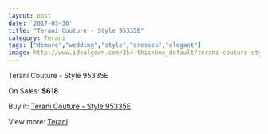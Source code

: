 ```yaml
---
layout: post
date: '2017-03-30'
title: "Terani Couture - Style 95335E"
category: Terani
tags: ["demure","wedding","style","dresses","elegant"]
image: http://www.idealgown.com/354-thickbox_default/terani-couture-style-95335e.jpg
---
```

Terani Couture - Style 95335E

On Sales: **$618**
<a href="https://www.idealgown.com/en/terani/120-terani-couture-style-95335e.html"><amp-img layout="responsive" width="600" height="600" src="//www.idealgown.com/354-thickbox_default/terani-couture-style-95335e.jpg" alt="Terani Couture - Style 95335E 0" /></a>
<a href="https://www.idealgown.com/en/terani/120-terani-couture-style-95335e.html"><amp-img layout="responsive" width="600" height="600" src="//www.idealgown.com/356-thickbox_default/terani-couture-style-95335e.jpg" alt="Terani Couture - Style 95335E 1" /></a>
<a href="https://www.idealgown.com/en/terani/120-terani-couture-style-95335e.html"><amp-img layout="responsive" width="600" height="600" src="//www.idealgown.com/355-thickbox_default/terani-couture-style-95335e.jpg" alt="Terani Couture - Style 95335E 2" /></a>

Buy it: [Terani Couture - Style 95335E](https://www.idealgown.com/en/terani/120-terani-couture-style-95335e.html "Terani Couture - Style 95335E")

View more: [Terani](https://www.idealgown.com/en/4-terani "Terani")